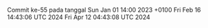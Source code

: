 Commit ke-55 pada tanggal Sun Jan 01 14:00 2023 +0100
Fri Feb 16 14:43:06 UTC 2024
Fri Apr 12 04:43:08 UTC 2024
